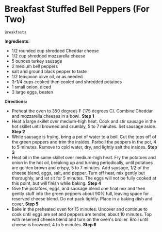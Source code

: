 # Breakfast Stuffed Bell Peppers (For Two)

`Breakfasts`

**Ingredients:**

- 1/2 rounded cup shredded Cheddar cheese
- 1/2 cup shredded mozzarella cheese
- 5 ounces turkey sausage
- 2 medium bell peppers
- salt and ground black pepper to taste 
- 1/2 teaspoon olive oil, or as needed
- 3-1/4 cups cooked then cooled and shredded potatoes
- 1 small onion, diced
- 3 large eggs, beaten

**Directions:**

- Preheat the oven to 350 degrees F (175 degrees C). Combine Cheddar and mozzarella cheeses in a bowl.
    **Step 1**
- Heat a large skillet over medium-high heat. Cook and stir sausage in the hot skillet until browned and crumbly, 5 to 7 minutes. Set sausage aside.
    **Step 2**
- While sausage is frying, bring a pot of water to a boil. Cut the tops off of the green peppers and trim the insides. Parboil the peppers in the pot, 4 to 5 minutes. Remove to cold water, dry, and lightly salt the insides.
    **Step 3**
- Heat oil in the same skillet over medium-high heat. Fry the potatoes and onion in the hot oil, breaking up and turning periodically, until potatoes are golden brown and crispy, 5 to 7 minutes. Add sausage, 1/2 of the cheese blend, eggs, salt, and pepper. Turn off heat, mix gently but thoroughly, and let sit for 5 minutes. The eggs will not be fully cooked at this point, but will finish while baking.
    **Step 4**
- Give the potatoes, eggs, and sausage blend one final mix and then gently stuff into the green peppers about 90% full, leaving space for reserved cheese blend. Do not pack tightly. Place in a baking dish and cover.
    **Step 5**
- Bake in the preheated oven for 15 minutes. Uncover and continue to cook until eggs are set and peppers are tender, about 10 minutes. Top with reserved cheese blend and turn on the oven's broiler. Broil until cheese is browned, 4 to 5 minutes.
    **Step 6**
